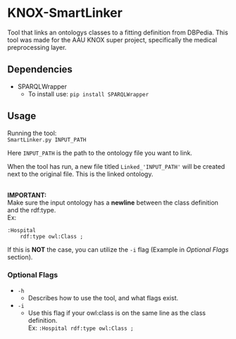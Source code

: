 # KNOX-SmartLinker
Tool that links an ontologys classes to a fitting definition from DBPedia. This tool was made for the AAU KNOX super project, specifically the medical preprocessing layer.

## Dependencies
- SPARQLWrapper
    - To install use: `pip install SPARQLWrapper`

## Usage
Running the tool: <br>
`SmartLinker.py INPUT_PATH`

Here `INPUT_PATH` is the path to the ontology file you want to link.

When the tool has run, a new file titled `Linked_'INPUT_PATH'` will be created next to the original file. This is the linked ontology.
<br><br>

**IMPORTANT:**<br>
Make sure the input ontology has a **newline** between the class definition and the rdf:type. <br>
Ex: 
```
:Hospital
    rdf:type owl:Class ;
```
If this is **NOT** the case, you can utilize the `-i` flag (Example in *Optional Flags* section).


### Optional Flags
- `-h`
    - Describes how to use the tool, and what flags exist.
- `-i`
    - Use this flag if your owl:class is on the same line as the class definition.<br>Ex: `:Hospital rdf:type owl:Class ;`